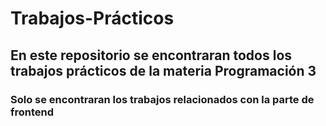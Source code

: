 # Trabajos-Prácticos
## En este repositorio se encontraran todos los trabajos prácticos de la materia Programación 3
### Solo se encontraran los trabajos relacionados con la parte de frontend 